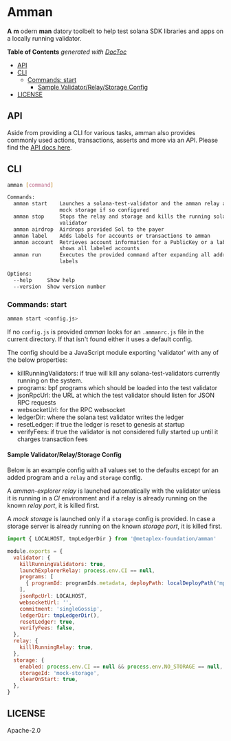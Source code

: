 # Amman

**A** **m** odern **man** datory toolbelt to help test solana SDK libraries and apps on a locally
running validator.

<!-- START doctoc generated TOC please keep comment here to allow auto update -->
<!-- DON'T EDIT THIS SECTION, INSTEAD RE-RUN doctoc TO UPDATE -->
**Table of Contents**  *generated with [DocToc](https://github.com/thlorenz/doctoc)*

- [API](#api)
- [CLI](#cli)
  - [Commands: start](#commands-start)
    - [Sample Validator/Relay/Storage Config](#sample-validatorrelaystorage-config)
- [LICENSE](#license)

<!-- END doctoc generated TOC please keep comment here to allow auto update -->

## API

Aside from providing a CLI for various tasks, amman also provides commonly used actions,
transactions, asserts and more via an API. Please find the [API docs here](https://metaplex-foundation.github.io/amman/docs/).

## CLI

```sh
amman [command]

Commands:
  amman start    Launches a solana-test-validator and the amman relay and/or
                 mock storage if so configured
  amman stop     Stops the relay and storage and kills the running solana test
                 validator
  amman airdrop  Airdrops provided Sol to the payer
  amman label    Adds labels for accounts or transactions to amman
  amman account  Retrieves account information for a PublicKey or a label or
                 shows all labeled accounts
  amman run      Executes the provided command after expanding all address
                 labels

Options:
  --help     Show help                                                 [boolean]
  --version  Show version number                                       [boolean]
``` 

### Commands: start

```sh
amman start <config.js>
```

If no `config.js` is provided _amman_ looks for an `.ammanrc.js` file in the current directory.
If that isn't found either it uses a default config.

The config should be a JavaScript module exporting 'validator' with any of the below
properties:

- killRunningValidators: if true will kill any solana-test-validators currently running on the system.
- programs: bpf programs which should be loaded into the test validator
- jsonRpcUrl: the URL at which the test validator should listen for JSON RPC requests
- websocketUrl: for the RPC websocket
- ledgerDir: where the solana test validator writes the ledger
- resetLedger: if true the ledger is reset to genesis at startup
- verifyFees: if true the validator is not considered fully started up until it charges transaction fees

#### Sample Validator/Relay/Storage Config

Below is an example config with all values set to the defaults except for an added
program and a `relay` and `storage` config.

A _amman-explorer relay_ is launched automatically with the validator unless it is running in a
_CI_ environment and if a relay is already running on the known _relay port_, it is killed
first.

A _mock storage_ is launched only if a `storage` config is provided. In case a storage server
is already running on the known _storage port_, it is killed first.

```js
import { LOCALHOST, tmpLedgerDir } from '@metaplex-foundation/amman'

module.exports = {
  validator: {
    killRunningValidators: true,
    launchExplorerRelay: process.env.CI == null,
    programs: [
      { programId: programIds.metadata, deployPath: localDeployPath('mpl_token_metadata') },
    ],
    jsonRpcUrl: LOCALHOST,
    websocketUrl: '',
    commitment: 'singleGossip',
    ledgerDir: tmpLedgerDir(),
    resetLedger: true,
    verifyFees: false,
  },
  relay: {
    killlRunningRelay: true,
  },
  storage: {
    enabled: process.env.CI == null && process.env.NO_STORAGE == null,
    storageId: 'mock-storage',
    clearOnStart: true,
  },
}
```

## LICENSE

Apache-2.0
